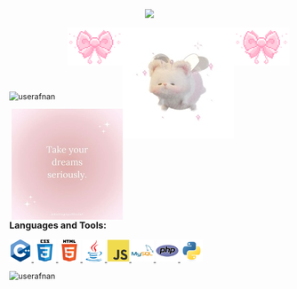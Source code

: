 <div align="center">
<img src="https://readme-typing-svg.demolab.com?font=Inconsolata&weight=500&size=50&duration=4000&pause=300&color=FFC5C5&center=true&vCenter=true&multiline=true&repeat=false&random=false&width=1300&height=140&lines=Hi+there!;I'm+Afnan%2C+a+passionate+CS+student+@+SQU+🎀+%E2%9C%A9" width="70%" />
</div>
<p><img align="right" src="pic.gif" alt="userafnan" /></p>
<p><img align="right" src="pic4.jpg" alt="userafnan" /> </p>
<p><img align="right" src="pic.gif" alt="userafnan" /></p>

<br><br><br><br><br><br>
<p>&nbsp;<img align="left" src="https://github-readme-stats.vercel.app/api?username=userafnan&show_icons=true&locale=en&rank_icon=github" alt="userafnan" /></p>
<p><img align="right" src="pic2.jpg" alt="userafnan" /> </p>
<br><br><br><br><br><br><br><br>
<h3 align="left">Languages and Tools:</h3>
<p align="left"> <a href="https://www.w3schools.com/cpp/" target="_blank" rel="noreferrer"> <img src="https://raw.githubusercontent.com/devicons/devicon/master/icons/cplusplus/cplusplus-original.svg" alt="cplusplus" width="40" height="40"/> </a> <a href="https://www.w3schools.com/css/" target="_blank" rel="noreferrer"> <img src="https://raw.githubusercontent.com/devicons/devicon/master/icons/css3/css3-original-wordmark.svg" alt="css3" width="40" height="40"/> </a> <a href="https://www.w3.org/html/" target="_blank" rel="noreferrer"> <img src="https://raw.githubusercontent.com/devicons/devicon/master/icons/html5/html5-original-wordmark.svg" alt="html5" width="40" height="40"/> </a> <a href="https://www.java.com" target="_blank" rel="noreferrer"> <img src="https://raw.githubusercontent.com/devicons/devicon/master/icons/java/java-original.svg" alt="java" width="40" height="40"/> </a> <a href="https://developer.mozilla.org/en-US/docs/Web/JavaScript" target="_blank" rel="noreferrer"> <img src="https://raw.githubusercontent.com/devicons/devicon/master/icons/javascript/javascript-original.svg" alt="javascript" width="40" height="40"/> </a> <a href="https://www.mysql.com/" target="_blank" rel="noreferrer"> <img src="https://raw.githubusercontent.com/devicons/devicon/master/icons/mysql/mysql-original-wordmark.svg" alt="mysql" width="40" height="40"/> </a> <a href="https://www.php.net" target="_blank" rel="noreferrer"> <img src="https://raw.githubusercontent.com/devicons/devicon/master/icons/php/php-original.svg" alt="php" width="40" height="40"/> </a> <a href="https://www.python.org" target="_blank" rel="noreferrer"> <img src="https://raw.githubusercontent.com/devicons/devicon/master/icons/python/python-original.svg" alt="python" width="40" height="40"/> </a> </p>

<p><img align="left" src="https://github-readme-stats.vercel.app/api/top-langs?username=userafnan&show_icons=true&locale=en&layout=compact" alt="userafnan" /></p>



